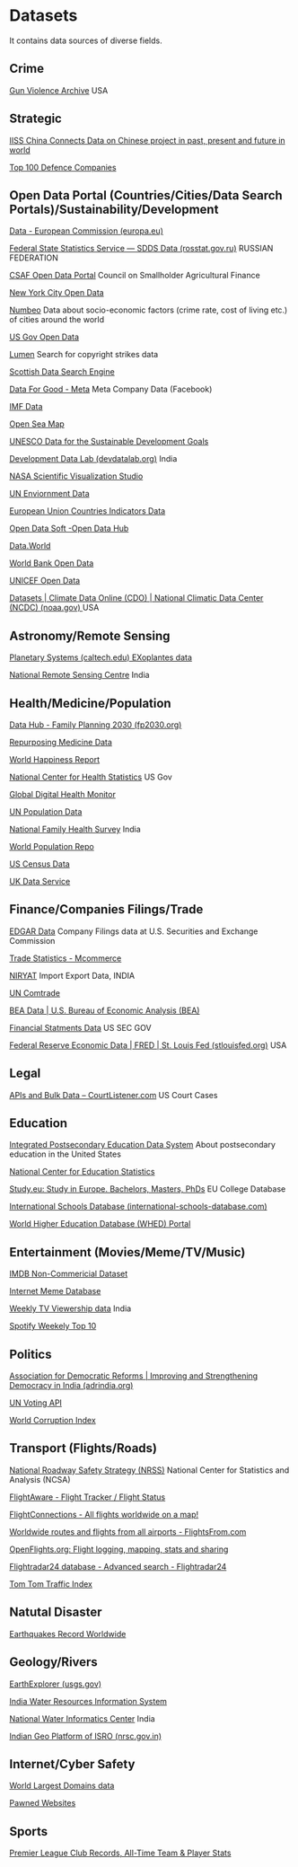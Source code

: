 # Datasets
It contains data sources of diverse fields.

## Crime
[Gun Violence Archive](https://www.gunviolencearchive.org/) USA

## Strategic 
[IISS China Connects  Data on Chinese project in past, present and future in world](https://chinaconnects.iiss.org/)

[Top 100 Defence Companies](https://people.defensenews.com/top-100/)

## Open Data Portal (Countries/Cities/Data Search Portals)/Sustainability/Development
[Data - European Commission (europa.eu)](https://data.europa.eu/)

[Federal State Statistics Service — SDDS Data (rosstat.gov.ru)](https://rosstat.gov.ru/) RUSSIAN FEDERATION

[CSAF Open Data Portal](https://data.csaf.org/) Council on Smallholder Agricultural Finance

[New York City Open Data](https://opendata.cityofnewyork.us/)

[Numbeo](https://www.numbeo.com/cost-of-living/) Data about socio-economic factors (crime rate, cost of living etc.) of cities around the world

[US Gov Open Data](https://data.gov/)

[Lumen](https://lumendatabase.org/) Search for copyright strikes data

[Scottish Data Search Engine](https://dtechtive.com/)

[Data For Good - Meta](https://dataforgood.facebook.com/) Meta Company Data (Facebook)

[IMF Data](https://www.imf.org/en/Data)

[Open Sea Map](http://openseamap.org/index.php?id=openseamap&L=1)

[UNESCO Data for the Sustainable Development Goals](https://uis.unesco.org/)

[Development Data Lab (devdatalab.org)](https://www.devdatalab.org/shrug) India

[NASA Scientific Visualization Studio](https://svs.gsfc.nasa.gov/datasets/)

[UN Enviornment Data](https://www.unep.org/publications-data)

[European Union Countries Indicators Data](https://ec.europa.eu/eurostat/)

[Open Data Soft -Open Data Hub](https://data.opendatasoft.com/pages/home/)

[Data.World](https://data.world/)

[World Bank Open Data](https://data.worldbank.org/)

[UNICEF Open Data](https://data.unicef.org/open-data/#)

[Datasets | Climate Data Online (CDO) | National Climatic Data Center (NCDC) (noaa.gov) ](https://www.ncdc.noaa.gov/cdo-web/datasets) USA

## Astronomy/Remote Sensing
[Planetary Systems (caltech.edu) EXoplantes data](https://exoplanetarchive.ipac.caltech.edu/)

[ National Remote Sensing Centre](https://bhoonidhi.nrsc.gov.in/bhoonidhi/home.html#services) India

## Health/Medicine/Population
[Data Hub - Family Planning 2030 (fp2030.org)](https://www.fp2030.org/data-hub/)

[Repurposing Medicine Data](https://repo-hub.broadinstitute.org/repurposing-app)

[World Happiness Report ](https://worldhappiness.report/data/)

[National Center for Health Statistics](https://wwwn.cdc.gov/Nchs/Nhanes/Search/DataPage.aspx) US Gov

[Global Digital Health Monitor](https://digitalhealthmonitor.org/)

[UN Population Data](https://population.un.org/wpp/)

[National Family Health Survey](https://www.nfhsiips.in/nfhsuser/index.php) India

[World Population Repo](https://wopr.worldpop.org/)

[US Census Data](https://www.census.gov/data.html)

[UK Data Service](https://ukdataservice.ac.uk/)

## Finance/Companies Filings/Trade
[EDGAR Data](https://www.sec.gov/search-filings/edgar-search-assistance/accessing-edgar-data) Company Filings data at U.S. Securities and Exchange Commission

[Trade Statistics - Mcommerce ](https://commerce.gov.in/trade-statistics/)

[NIRYAT](https://niryat.gov.in/#?start_date=202204&end_date=202209&sort_table=export_achieved-sort-desc) Import Export Data, INDIA

[UN Comtrade](https://comtradeplus.un.org/)

[BEA Data | U.S. Bureau of Economic Analysis (BEA) ](https://www.bea.gov/data)

[Financial Statments Data](https://www.sec.gov/data-research/sec-markets-data/financial-statement-data-sets) US SEC GOV

[Federal Reserve Economic Data | FRED | St. Louis Fed (stlouisfed.org)](https://fred.stlouisfed.org/) USA

## Legal
[APIs and Bulk Data – CourtListener.com](https://www.courtlistener.com/help/api/)  US Court Cases

## Education
[ Integrated Postsecondary Education Data System](https://nces.ed.gov/ipeds/) About postsecondary education in the United States

[National Center for Education Statistics](https://nces.ed.gov/programs/coe)

[Study.eu: Study in Europe. Bachelors, Masters, PhDs](https://www.study.eu/) EU College Database

[International Schools Database (international-schools-database.com)](https://www.international-schools-database.com/)

[World Higher Education Database (WHED) Portal](https://www.whed.net/home.php)




## Entertainment (Movies/Meme/TV/Music)
[IMDB Non-Commericial Dataset](https://datasets.imdbws.com/)

[Internet Meme Database](https://knowyourmeme.com/)

[Weekly TV Viewership data](https://barcindia.co.in/data-insights) India

[Spotify Weekely Top 10](https://charts.spotify.com/home)

## Politics
[Association for Democratic Reforms | Improving and Strengthening Democracy in India (adrindia.org)](https://www.adrindia.org/)

[UN Voting API](https://api.unvoting.org/__docs__/#operations-top)

[World Corruption Index](https://www.transparency.org/en/cpi/2023/index/swe)

## Transport (Flights/Roads)
[National Roadway Safety Strategy (NRSS)](https://cdan.dot.gov/) National Center for Statistics and Analysis (NCSA)

[FlightAware - Flight Tracker / Flight Status](https://www.flightaware.com/)

[FlightConnections - All flights worldwide on a map!](https://www.flightconnections.com/)

[Worldwide routes and flights from all airports - FlightsFrom.com](https://www.flightsfrom.com/)

[OpenFlights.org: Flight logging, mapping, stats and sharing ](https://openflights.org/)

[Flightradar24 database - Advanced search - Flightradar24](https://www.flightradar24.com/data)

[Tom Tom Traffic Index](https://www.tomtom.com/traffic-index/)

## Natutal Disaster
[Earthquakes Record Worldwide](https://earthquaketrack.com/recent)

## Geology/Rivers
[EarthExplorer (usgs.gov)](https://earthexplorer.usgs.gov/)

[India Water Resources Information System](https://indiawris.gov.in/wris/#/)

[National Water Informatics Center](https://nwic.gov.in/data) India

[Indian Geo Platform of ISRO (nrsc.gov.in)](https://bhuvan.nrsc.gov.in/home/index.php)

## Internet/Cyber Safety

[World Largest Domains data](https://github.com/tb0hdan/domains)

[Pawned Websites](https://haveibeenpwned.com/PwnedWebsites)

## Sports
[Premier League Club Records, All-Time Team & Player Stats](https://www.premierleague.com/stats/all-time)















